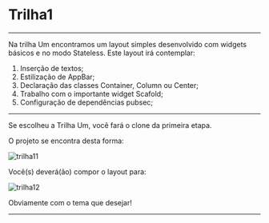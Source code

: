 # Trilha1
_____________________________________________________
Na trilha Um encontramos um layout simples desenvolvido com widgets básicos e no modo Stateless.
Este layout irá contemplar:
1. Inserção de textos;
2. Estilização de AppBar;
3. Declaração das classes Container, Column ou Center;
4. Trabalho com o importante widget Scafold;
5. Configuração de dependências pubsec;

___________________________________________________
Se escolheu a Trilha Um, você fará o clone da primeira etapa.

O projeto se encontra desta forma:

![trilha11](https://user-images.githubusercontent.com/17149877/135562573-edcff083-12e6-45a6-9ce1-d435042c3c03.png)

Você(s) deverá(ão) compor o layout para:


![trilha12](https://user-images.githubusercontent.com/17149877/135562903-16c2569d-bd87-433d-9714-da23b771a7e3.png)

Obviamente com o tema que desejar!
______________________________________________________________
